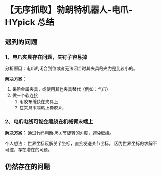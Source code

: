 # 【无序抓取】勃朗特机器人-电爪-HYpick 总结

## 遇到的问题

### 1、电爪夹具存在问题，夹钉子容易掉

分析原因：电爪的闭合到位或者无法闭合时其夹具的夹力是比较小的。

**解决方案：**
1. 采购金属夹具，或使用其他夹具替代（例如：气爪）
2. 做一个软连接：
   1. 用胶布缠绕在夹具上
   2. 在夹具末端粘上橡胶片。


### 2、电爪电线可能会缠绕在机械臂末端上

**解决方案：**
通过代码判断J6关节旋转的角度，避免缠绕。

个人想法：
世界坐标反解关节坐标，直接发送关节坐标。
因为世界坐标的求解不可控，存在潜在的问题。

## 仍然存在的问题

